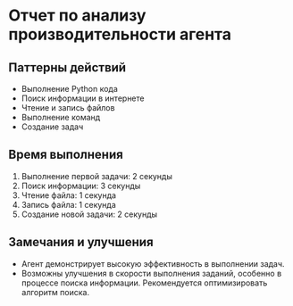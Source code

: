 # Отчет по анализу производительности агента

## Паттерны действий
- Выполнение Python кода
- Поиск информации в интернете
- Чтение и запись файлов
- Выполнение команд
- Создание задач

## Время выполнения
1. Выполнение первой задачи: 2 секунды
2. Поиск информации: 3 секунды
3. Чтение файла: 1 секунда
4. Запись файла: 1 секунда
5. Создание новой задачи: 2 секунды

## Замечания и улучшения
- Агент демонстрирует высокую эффективность в выполнении задач.
- Возможны улучшения в скорости выполнения заданий, особенно в процессе поиска информации. Рекомендуется оптимизировать алгоритм поиска.